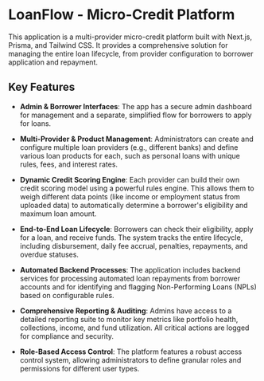 # LoanFlow - Micro-Credit Platform

This application is a multi-provider micro-credit platform built with Next.js, Prisma, and Tailwind CSS. It provides a comprehensive solution for managing the entire loan lifecycle, from provider configuration to borrower application and repayment.

## Key Features

*   **Admin & Borrower Interfaces**: The app has a secure admin dashboard for management and a separate, simplified flow for borrowers to apply for loans.

*   **Multi-Provider & Product Management**: Administrators can create and configure multiple loan providers (e.g., different banks) and define various loan products for each, such as personal loans with unique rules, fees, and interest rates.

*   **Dynamic Credit Scoring Engine**: Each provider can build their own credit scoring model using a powerful rules engine. This allows them to weigh different data points (like income or employment status from uploaded data) to automatically determine a borrower's eligibility and maximum loan amount.

*   **End-to-End Loan Lifecycle**: Borrowers can check their eligibility, apply for a loan, and receive funds. The system tracks the entire lifecycle, including disbursement, daily fee accrual, penalties, repayments, and overdue statuses.

*   **Automated Backend Processes**: The application includes backend services for processing automated loan repayments from borrower accounts and for identifying and flagging Non-Performing Loans (NPLs) based on configurable rules.

*   **Comprehensive Reporting & Auditing**: Admins have access to a detailed reporting suite to monitor key metrics like portfolio health, collections, income, and fund utilization. All critical actions are logged for compliance and security.

*   **Role-Based Access Control**: The platform features a robust access control system, allowing administrators to define granular roles and permissions for different user types.
